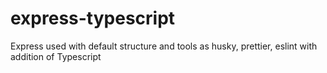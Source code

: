 # express-typescript
Express used with default structure and tools as husky, prettier, eslint with addition of Typescript
